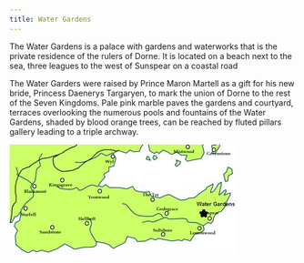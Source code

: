 ```yaml
---
title: Water Gardens
---
```


The Water Gardens is a palace with gardens and waterworks that is the private residence of the rulers of Dorne. It is located on a beach next to the sea, three leagues to the west of Sunspear on a coastal road

The Water Garders were raised by Prince Maron Martell as a gift for his new bride, Princess Daenerys Targaryen, to mark the union of Dorne to the rest of the Seven Kingdoms. Pale pink marble paves the gardens and courtyard, terraces overlooking the numerous pools and fountains of the Water Gardens, shaded by blood orange trees, can be reached by fluted pillars gallery leading to a triple archway.

![Image](images/000067.jpg)


